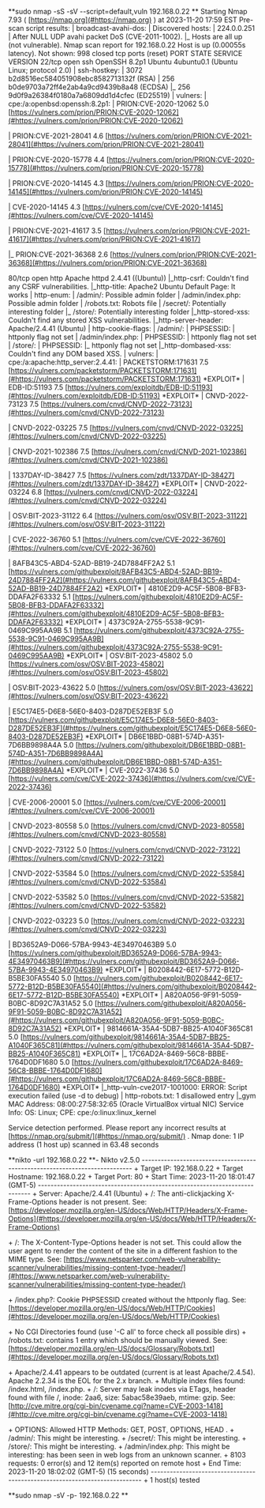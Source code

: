 **sudo nmap \-sS \-sV \-\-script=default,vuln 192\.168\.0\.22 
**
Starting Nmap 7\.93 \( [https://nmap.org](#https://nmap.org)
\) at 2023\-11\-20 17:59 EST
Pre\-scan script results:
| broadcast\-avahi\-dos: 
|   Discovered hosts:
|     224\.0\.0\.251
|   After NULL UDP avahi packet DoS \(CVE\-2011\-1002\)\.
|\_  Hosts are all up \(not vulnerable\)\.
Nmap scan report for 192\.168\.0\.22
Host is up \(0\.00055s latency\)\.
Not shown: 998 closed tcp ports \(reset\)
PORT   STATE SERVICE VERSION
22/tcp open  ssh     OpenSSH 8\.2p1 Ubuntu 4ubuntu0\.1 \(Ubuntu Linux; protocol 2\.0\)
| ssh\-hostkey: 
|   3072 b2d8516ec584051908ebc8582713132f \(RSA\)
|   256 b0de9703a72ff4e2ab4a9cd9439b8a48 \(ECDSA\)
|\_  256 9d0f9a26384f0180a7a6809dd1d4cfec \(ED25519\)
| vulners: 
|   cpe:/a:openbsd:openssh:8\.2p1: 
|       PRION:CVE\-2020\-12062    5\.0     [https://vulners.com/prion/PRION:CVE-2020-12062](#https://vulners.com/prion/PRION:CVE-2020-12062)

|       PRION:CVE\-2021\-28041    4\.6     [https://vulners.com/prion/PRION:CVE-2021-28041](#https://vulners.com/prion/PRION:CVE-2021-28041)

|       PRION:CVE\-2020\-15778    4\.4     [https://vulners.com/prion/PRION:CVE-2020-15778](#https://vulners.com/prion/PRION:CVE-2020-15778)

|       PRION:CVE\-2020\-14145    4\.3     [https://vulners.com/prion/PRION:CVE-2020-14145](#https://vulners.com/prion/PRION:CVE-2020-14145)

|       CVE\-2020\-14145  4\.3     [https://vulners.com/cve/CVE-2020-14145](#https://vulners.com/cve/CVE-2020-14145)

|       PRION:CVE\-2021\-41617    3\.5     [https://vulners.com/prion/PRION:CVE-2021-41617](#https://vulners.com/prion/PRION:CVE-2021-41617)

|\_      PRION:CVE\-2021\-36368    2\.6     [https://vulners.com/prion/PRION:CVE-2021-36368](#https://vulners.com/prion/PRION:CVE-2021-36368)

80/tcp open  http    Apache httpd 2\.4\.41 \(\(Ubuntu\)\)
|\_http\-csrf: Couldn't find any CSRF vulnerabilities\.
|\_http\-title: Apache2 Ubuntu Default Page: It works
| http\-enum: 
|   /admin/: Possible admin folder
|   /admin/index\.php: Possible admin folder
|   /robots\.txt: Robots file
|   /secret/: Potentially interesting folder
|\_  /store/: Potentially interesting folder
|\_http\-stored\-xss: Couldn't find any stored XSS vulnerabilities\.
|\_http\-server\-header: Apache/2\.4\.41 \(Ubuntu\)
| http\-cookie\-flags: 
|   /admin/: 
|     PHPSESSID: 
|       httponly flag not set
|   /admin/index\.php: 
|     PHPSESSID: 
|       httponly flag not set
|   /store/: 
|     PHPSESSID: 
|\_      httponly flag not set
|\_http\-dombased\-xss: Couldn't find any DOM based XSS\.
| vulners: 
|   cpe:/a:apache:http\_server:2\.4\.41: 
|       PACKETSTORM:171631      7\.5     [https://vulners.com/packetstorm/PACKETSTORM:171631](#https://vulners.com/packetstorm/PACKETSTORM:171631)
\*EXPLOIT\*
|       EDB\-ID:51193    7\.5     [https://vulners.com/exploitdb/EDB-ID:51193](#https://vulners.com/exploitdb/EDB-ID:51193)
\*EXPLOIT\*
|       CNVD\-2022\-73123 7\.5     [https://vulners.com/cnvd/CNVD-2022-73123](#https://vulners.com/cnvd/CNVD-2022-73123)

|       CNVD\-2022\-03225 7\.5     [https://vulners.com/cnvd/CNVD-2022-03225](#https://vulners.com/cnvd/CNVD-2022-03225)

|       CNVD\-2021\-102386        7\.5     [https://vulners.com/cnvd/CNVD-2021-102386](#https://vulners.com/cnvd/CNVD-2021-102386)

|       1337DAY\-ID\-38427        7\.5     [https://vulners.com/zdt/1337DAY-ID-38427](#https://vulners.com/zdt/1337DAY-ID-38427)
\*EXPLOIT\*
|       CNVD\-2022\-03224 6\.8     [https://vulners.com/cnvd/CNVD-2022-03224](#https://vulners.com/cnvd/CNVD-2022-03224)

|       OSV:BIT\-2023\-31122      6\.4     [https://vulners.com/osv/OSV:BIT-2023-31122](#https://vulners.com/osv/OSV:BIT-2023-31122)

|       CVE\-2022\-36760  5\.1     [https://vulners.com/cve/CVE-2022-36760](#https://vulners.com/cve/CVE-2022-36760)

|       8AFB43C5\-ABD4\-52AD\-BB19\-24D7884FF2A2    5\.1     [https://vulners.com/githubexploit/8AFB43C5-ABD4-52AD-BB19-24D7884FF2A2](#https://vulners.com/githubexploit/8AFB43C5-ABD4-52AD-BB19-24D7884FF2A2)
\*EXPLOIT\*
|       4810E2D9\-AC5F\-5B08\-BFB3\-DDAFA2F63332    5\.1     [https://vulners.com/githubexploit/4810E2D9-AC5F-5B08-BFB3-DDAFA2F63332](#https://vulners.com/githubexploit/4810E2D9-AC5F-5B08-BFB3-DDAFA2F63332)
\*EXPLOIT\*
|       4373C92A\-2755\-5538\-9C91\-0469C995AA9B    5\.1     [https://vulners.com/githubexploit/4373C92A-2755-5538-9C91-0469C995AA9B](#https://vulners.com/githubexploit/4373C92A-2755-5538-9C91-0469C995AA9B)
\*EXPLOIT\*
|       OSV:BIT\-2023\-45802      5\.0     [https://vulners.com/osv/OSV:BIT-2023-45802](#https://vulners.com/osv/OSV:BIT-2023-45802)

|       OSV:BIT\-2023\-43622      5\.0     [https://vulners.com/osv/OSV:BIT-2023-43622](#https://vulners.com/osv/OSV:BIT-2023-43622)

|       E5C174E5\-D6E8\-56E0\-8403\-D287DE52EB3F    5\.0     [https://vulners.com/githubexploit/E5C174E5-D6E8-56E0-8403-D287DE52EB3F](#https://vulners.com/githubexploit/E5C174E5-D6E8-56E0-8403-D287DE52EB3F)
\*EXPLOIT\*
|       DB6E1BBD\-08B1\-574D\-A351\-7D6BB9898A4A    5\.0     [https://vulners.com/githubexploit/DB6E1BBD-08B1-574D-A351-7D6BB9898A4A](#https://vulners.com/githubexploit/DB6E1BBD-08B1-574D-A351-7D6BB9898A4A)
\*EXPLOIT\*
|       CVE\-2022\-37436  5\.0     [https://vulners.com/cve/CVE-2022-37436](#https://vulners.com/cve/CVE-2022-37436)

|       CVE\-2006\-20001  5\.0     [https://vulners.com/cve/CVE-2006-20001](#https://vulners.com/cve/CVE-2006-20001)

|       CNVD\-2023\-80558 5\.0     [https://vulners.com/cnvd/CNVD-2023-80558](#https://vulners.com/cnvd/CNVD-2023-80558)

|       CNVD\-2022\-73122 5\.0     [https://vulners.com/cnvd/CNVD-2022-73122](#https://vulners.com/cnvd/CNVD-2022-73122)

|       CNVD\-2022\-53584 5\.0     [https://vulners.com/cnvd/CNVD-2022-53584](#https://vulners.com/cnvd/CNVD-2022-53584)

|       CNVD\-2022\-53582 5\.0     [https://vulners.com/cnvd/CNVD-2022-53582](#https://vulners.com/cnvd/CNVD-2022-53582)

|       CNVD\-2022\-03223 5\.0     [https://vulners.com/cnvd/CNVD-2022-03223](#https://vulners.com/cnvd/CNVD-2022-03223)

|       BD3652A9\-D066\-57BA\-9943\-4E34970463B9    5\.0     [https://vulners.com/githubexploit/BD3652A9-D066-57BA-9943-4E34970463B9](#https://vulners.com/githubexploit/BD3652A9-D066-57BA-9943-4E34970463B9)
\*EXPLOIT\*
|       B0208442\-6E17\-5772\-B12D\-B5BE30FA5540    5\.0     [https://vulners.com/githubexploit/B0208442-6E17-5772-B12D-B5BE30FA5540](#https://vulners.com/githubexploit/B0208442-6E17-5772-B12D-B5BE30FA5540)
\*EXPLOIT\*
|       A820A056\-9F91\-5059\-B0BC\-8D92C7A31A52    5\.0     [https://vulners.com/githubexploit/A820A056-9F91-5059-B0BC-8D92C7A31A52](#https://vulners.com/githubexploit/A820A056-9F91-5059-B0BC-8D92C7A31A52)
\*EXPLOIT\*
|       9814661A\-35A4\-5DB7\-BB25\-A1040F365C81    5\.0     [https://vulners.com/githubexploit/9814661A-35A4-5DB7-BB25-A1040F365C81](#https://vulners.com/githubexploit/9814661A-35A4-5DB7-BB25-A1040F365C81)
\*EXPLOIT\*
|\_      17C6AD2A\-8469\-56C8\-BBBE\-1764D0DF1680    5\.0     [https://vulners.com/githubexploit/17C6AD2A-8469-56C8-BBBE-1764D0DF1680](#https://vulners.com/githubexploit/17C6AD2A-8469-56C8-BBBE-1764D0DF1680)
\*EXPLOIT\*
|\_http\-vuln\-cve2017\-1001000: ERROR: Script execution failed \(use \-d to debug\)
| http\-robots\.txt: 1 disallowed entry 
|\_gym
MAC Address: 08:00:27:58:32:65 \(Oracle VirtualBox virtual NIC\)
Service Info: OS: Linux; CPE: cpe:/o:linux:linux\_kernel

Service detection performed\. Please report any incorrect results at [https://nmap.org/submit/](#https://nmap.org/submit/)
\.
Nmap done: 1 IP address \(1 host up\) scanned in 63\.48 seconds

**nikto \-url 192\.168\.0\.22
**\- Nikto v2\.5\.0
\-\-\-\-\-\-\-\-\-\-\-\-\-\-\-\-\-\-\-\-\-\-\-\-\-\-\-\-\-\-\-\-\-\-\-\-\-\-\-\-\-\-\-\-\-\-\-\-\-\-\-\-\-\-\-\-\-\-\-\-\-\-\-\-\-\-\-\-\-\-\-\-\-\-\-
\+ Target IP:          192\.168\.0\.22
\+ Target Hostname:    192\.168\.0\.22
\+ Target Port:        80
\+ Start Time:         2023\-11\-20 18:01:47 \(GMT\-5\)
\-\-\-\-\-\-\-\-\-\-\-\-\-\-\-\-\-\-\-\-\-\-\-\-\-\-\-\-\-\-\-\-\-\-\-\-\-\-\-\-\-\-\-\-\-\-\-\-\-\-\-\-\-\-\-\-\-\-\-\-\-\-\-\-\-\-\-\-\-\-\-\-\-\-\-
\+ Server: Apache/2\.4\.41 \(Ubuntu\)
\+ /: The anti\-clickjacking X\-Frame\-Options header is not present\. See: [https://developer.mozilla.org/en-US/docs/Web/HTTP/Headers/X-Frame-Options](#https://developer.mozilla.org/en-US/docs/Web/HTTP/Headers/X-Frame-Options)

\+ /: The X\-Content\-Type\-Options header is not set\. This could allow the user agent to render the content of the site in a different fashion to the MIME type\. See: [https://www.netsparker.com/web-vulnerability-scanner/vulnerabilities/missing-content-type-header/](#https://www.netsparker.com/web-vulnerability-scanner/vulnerabilities/missing-content-type-header/)

\+ /index\.php?: Cookie PHPSESSID created without the httponly flag\. See: [https://developer.mozilla.org/en-US/docs/Web/HTTP/Cookies](#https://developer.mozilla.org/en-US/docs/Web/HTTP/Cookies)

\+ No CGI Directories found \(use '\-C all' to force check all possible dirs\)
\+ /robots\.txt: contains 1 entry which should be manually viewed\. See: [https://developer.mozilla.org/en-US/docs/Glossary/Robots.txt](#https://developer.mozilla.org/en-US/docs/Glossary/Robots.txt)

\+ Apache/2\.4\.41 appears to be outdated \(current is at least Apache/2\.4\.54\)\. Apache 2\.2\.34 is the EOL for the 2\.x branch\.
\+ Multiple index files found: /index\.html, /index\.php\.
\+ /: Server may leak inodes via ETags, header found with file /, inode: 2aa6, size: 5abac58e39aeb, mtime: gzip\. See: [http://cve.mitre.org/cgi-bin/cvename.cgi?name=CVE-2003-1418](#http://cve.mitre.org/cgi-bin/cvename.cgi?name=CVE-2003-1418)

\+ OPTIONS: Allowed HTTP Methods: GET, POST, OPTIONS, HEAD \.
\+ /admin/: This might be interesting\.
\+ /secret/: This might be interesting\.
\+ /store/: This might be interesting\.
\+ /admin/index\.php: This might be interesting: has been seen in web logs from an unknown scanner\.
\+ 8103 requests: 0 error\(s\) and 12 item\(s\) reported on remote host
\+ End Time:           2023\-11\-20 18:02:02 \(GMT\-5\) \(15 seconds\)
\-\-\-\-\-\-\-\-\-\-\-\-\-\-\-\-\-\-\-\-\-\-\-\-\-\-\-\-\-\-\-\-\-\-\-\-\-\-\-\-\-\-\-\-\-\-\-\-\-\-\-\-\-\-\-\-\-\-\-\-\-\-\-\-\-\-\-\-\-\-\-\-\-\-\-
\+ 1 host\(s\) tested

**sudo nmap \-sV \-p\- 192\.168\.0\.22
**

